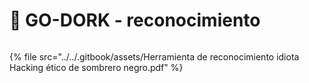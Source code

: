 # 🤪 GO-DORK - reconocimiento



<figure><img src="../../.gitbook/assets/Herramienta-de-reconocimiento-idiota-Hacking-ético-de-sombrero-negro-pdf.png" alt=""><figcaption></figcaption></figure>



{% file src="../../.gitbook/assets/Herramienta de reconocimiento  idiota   Hacking ético de sombrero negro.pdf" %}
